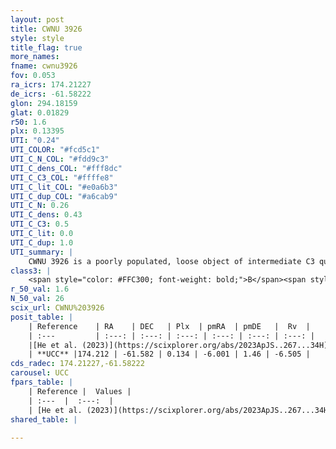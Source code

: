 ```yaml
---
layout: post
title: CWNU 3926
style: style
title_flag: true
more_names: 
fname: cwnu3926
fov: 0.053
ra_icrs: 174.21227
de_icrs: -61.58222
glon: 294.18159
glat: 0.01829
r50: 1.6
plx: 0.13395
UTI: "0.24"
UTI_COLOR: "#fcd5c1"
UTI_C_N_COL: "#fdd9c3"
UTI_C_dens_COL: "#fff8dc"
UTI_C_C3_COL: "#ffffe8"
UTI_C_lit_COL: "#e0a6b3"
UTI_C_dup_COL: "#a6cab9"
UTI_C_N: 0.26
UTI_C_dens: 0.43
UTI_C_C3: 0.5
UTI_C_lit: 0.0
UTI_C_dup: 1.0
UTI_summary: |
    CWNU 3926 is a poorly populated, loose object of intermediate C3 quality. It was recently reported in the literature.
class3: |
    <span style="color: #FFC300; font-weight: bold;">B</span><span style="color: #FFC300; font-weight: bold;">B</span>
r_50_val: 1.6
N_50_val: 26
scix_url: CWNU%203926
posit_table: |
    | Reference    | RA    | DEC   | Plx  | pmRA  | pmDE   |  Rv  |
    | :---         | :---: | :---: | :---: | :---: | :---: | :---: |
    |[He et al. (2023)](https://scixplorer.org/abs/2023ApJS..267...34H) | 174.223 | -61.583 | 0.139 | -6.001 | 1.444 | -0.79 |
    | **UCC** |174.212 | -61.582 | 0.134 | -6.001 | 1.46 | -6.505 | 
cds_radec: 174.21227,-61.58222
carousel: UCC
fpars_table: |
    | Reference |  Values |
    | :---  |  :---:  |
    | [He et al. (2023)](https://scixplorer.org/abs/2023ApJS..267...34H) | `A0=5.05, m-M=15.35, logA=6.3` |
shared_table: |
    
---
```

